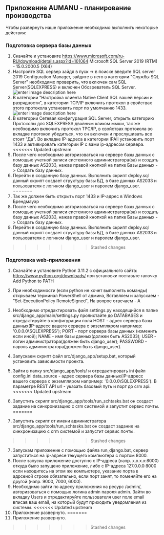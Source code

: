 ## Приложение AUMANU - планирование производства

Чтобы развернуть наше приложение необходимо выполнить некоторые действия:
### Подготовка сервера базы данных

 1. Скачайте и установите https://www.microsoft.com/ru-RU/download/details.aspx?id=101064 Microsoft SQL Server 2019 (RTM) - 15.0.2000.5 (X64)
 2.  Настройте SQL сервер зайдя в пуск -> в поиске введите SQL server 2019 Configuration Manager, зайдите в него в категории "Службы SQL Server" необходимо проверить, что включен сам SQL Server(SQLEXPRESS) и включен Обозреватель SQL Server.
![enter image description here](https://i.imgur.com/hNwlfje.png)
 3. В категории "Настройка клиента Native Client SQL вашей версии и разрядности",  в категории TCP/IP 	включить протокол	в свойствах этого протокола установить порт по умолчанию 1433.
![enter image description here](https://i.imgur.com/OAVL139.png)
4. В категории Сетевая конфигурация SQL Server, открыть категорию Протоколы для SQLEXPRESS двойным кликом мыши, так же необходимо включить протокол TPC/IP, в свойствах протокола во вкладке протокол убедиться, что он включен и прослушивать все стоит "Да". Во вкладке IP-адреса в категории IPAII установить порт 1433 и активировать категории IP с вами ip-адресом сервера.
<<<<<<< Updated upstream
5. После чего необходимо авторизоваться на сервере базы данных с помощью учетной записи системного администратора(sa) и создать базу данных AS2033, нажав правой кнопкой на папке Базы данных -> Создать базу данных.
6. Перейти в созданную базу данных. Выполнить скрипт deploy.sql данный скрипт создает структуру базы БД, в базе данных AS2033 и пользователя с логином django_user и паролем django_user.
=======
5. Так же должен быть открыть порт 1433 и IP-адрес в Windows Брендмауэр
6. После чего необходимо авторизоваться на сервере базы данных с помощью учетной записи системного администратора(sa) и создать базу данных AS2033, нажав правой кнопкой на папке Базы данных -> Создать базу данных.
7. Перейти в созданную базу данных. Выполнить скрипт deploy.sql данный скрипт создает структуру базы БД, в базе данных AS2033 и пользователя с логином django_user и паролем django_user.
>>>>>>> Stashed changes

### Подготовка web-приложения
 1. Скачайте и установите Python 3.11.2 с официального сайта: https://www.python.org/downloads/ при установки поставьте галочку Add Python to PATH
 2. При необходимости (если python не хочет выполнять команды) открываем терминал PowerShell от админа, Вставляем и запускаем - "Set-ExecutionPolicy RemoteSigned", На вопрос отвечаем - A
 3. Необходимо отредактировать файл settings.py находящийся в папке src/django_app/main/settings.py пролистайте до DATABASES и отредактируйте в конфигурации поля
    HOST - адрес сервера базы данных(IP-адресс вашего сервера c экземпляром например: '0.0.0.0\SQLEXPRESS');
    PORT - порт сервера базы данных (изменить если иной);
    NAME - имя базы данных(должен быть AS2033);
    USER - логин администратора(должен быть django_user);
    PASSWORD - пароль администратора(должен быть django_user).
   
 4. Запускаем скрипт файл src/django_app/setup.bat, который установить зависимости проекта.
 5. Зайти в папку src/django_app/tools/ и отредактировать ini файл config.ini data_source - адрес сервера базы данных(IP-адресс вашего сервера c экземпляром например: '0.0.0.0\SQLEXPRESS'). В параметре REST API url - указать базовый путь и порт до crm api.
<<<<<<< Updated upstream
 6. Запустить скрипт src/django_app/tools/run_schtasks.bat он создаст задание на синхронизацию с crm системой и запустит сервис почты.
=======
 6. Запустить скрипт от имени администратора src/django_app/tools/run_schtasks.bat он создаст задание на синхронизацию с crm системой и запустит сервис почты.
>>>>>>> Stashed changes
 7. Запускам приложение с помощью файла run_django.bat, сервер запуститься на ip-адресе текущего компьютера с портом 8000.
8. После запуска приложение доступно с IP-адреса (напр. x.x.x.x:8000) откуда было запущено приложение, 
либо с IP-адреса 127.0.0.0:8000 если находитесь на этом же компьютере,
указание порта в адрсеной строке обязательно, если порт занят, то поменяйте его на другой (напр. 9000, 7000, 6000).
9.  Необходимо зайти по адресу приложения на ресурс /admin/, авторизоваться с помощью логина admin пароля admin. Зайти во вкладку Users и отредактируйте пользователя user поле email вписав ваш email, на который будут приходить уведомления из системы.
<<<<<<< Updated upstream
10. Приложение развернуто.
=======
10. Приложение развернуто.
>>>>>>> Stashed changes
